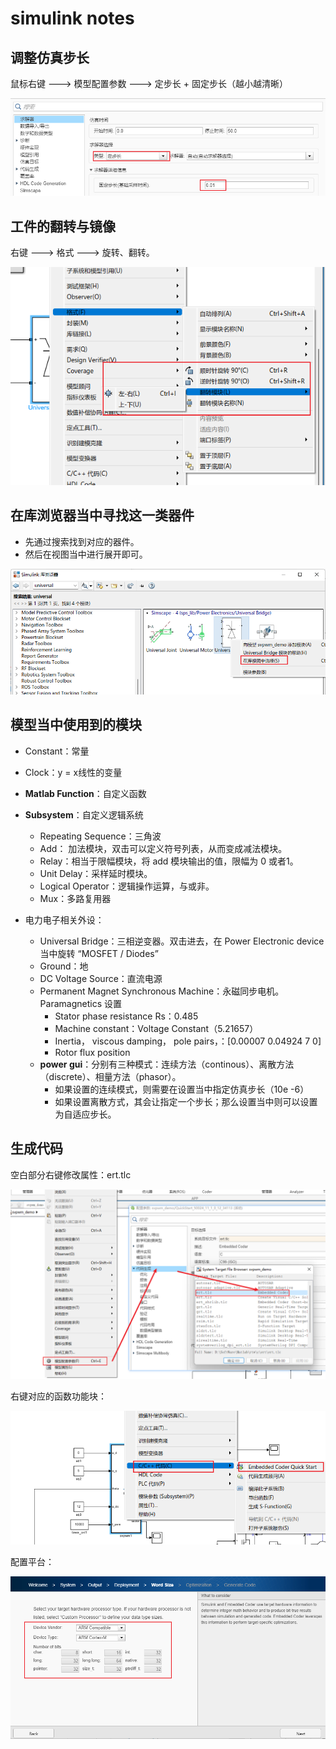 # simulink notes

## 调整仿真步长

鼠标右键 ---> 模型配置参数 ---> 定步长 + 固定步长（越小越清晰）

![image-20241027171139316](./Readme.assets/image-20241027171139316.png)

## 工件的翻转与镜像

右键 ---> 格式 ---> 旋转、翻转。

![image-20241027212351542](./Readme.assets/工件_镜像与旋转.png)

## 在库浏览器当中寻找这一类器件

- 先通过搜索找到对应的器件。
- 然后在视图当中进行展开即可。

![image-20241027213143147](./Readme.assets/image-20241027213143147.png)

## 模型当中使用到的模块

- Constant：常量
- Clock：y = x线性的变量
- **Matlab Function**：自定义函数
- **Subsystem**：自定义逻辑系统
  - Repeating Sequence：三角波
  - Add： 加法模块，双击可以定义符号列表，从而变成减法模块。
  - Relay：相当于限幅模块，将 add 模块输出的值，限幅为 0 或者1。
  - Unit Delay：采样延时模块。
  - Logical Operator：逻辑操作运算，与或非。
  - Mux：多路复用器

- 电力电子相关外设：
  - Universal Bridge：三相逆变器。双击进去，在 Power Electronic device 当中旋转 “MOSFET / Diodes”
  - Ground：地
  - DC Voltage Source：直流电源
  - Permanent Magnet Synchronous Machine：永磁同步电机。Paramagnetics 设置
    - Stator phase resistance Rs：0.485
    - Machine constant：Voltage Constant（5.21657）
    - Inertia， viscous damping， pole pairs，：[0.00007 0.04924 7 0]
    - Rotor flux position 
  - **power gui**：分别有三种模式：连续方法（continous）、离散方法（discrete）、相量方法（phasor）。
    - 如果设置的连续模式，则需要在设置当中指定仿真步长（10e -6）
    - 如果设置离散方式，其会让指定一个步长；那么设置当中则可以设置为自适应步长。

## 生成代码

空白部分右键修改属性：ert.tlc

![image-20241101002733796](./Readme.assets/image-20241101002733796.png)

右键对应的函数功能块：

![image-20241101002849440](./Readme.assets/image-20241101002849440.png)

配置平台：

![image-20241101002957561](./Readme.assets/image-20241101002957561.png)
